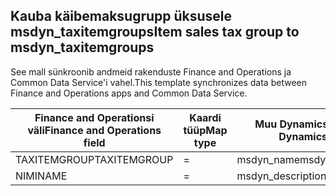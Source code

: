 ## <a name="item-sales-tax-group-to-msdyn_taxitemgroups"></a><span data-ttu-id="dc44f-101">Kauba käibemaksugrupp üksusele msdyn_taxitemgroups</span><span class="sxs-lookup"><span data-stu-id="dc44f-101">Item sales tax group to msdyn_taxitemgroups</span></span>

<span data-ttu-id="dc44f-102">See mall sünkroonib andmeid rakenduste Finance and Operations ja Common Data Service'i vahel.</span><span class="sxs-lookup"><span data-stu-id="dc44f-102">This template synchronizes data between Finance and Operations apps and Common Data Service.</span></span>

<span data-ttu-id="dc44f-103">Finance and Operationsi väli</span><span class="sxs-lookup"><span data-stu-id="dc44f-103">Finance and Operations field</span></span> | <span data-ttu-id="dc44f-104">Kaardi tüüp</span><span class="sxs-lookup"><span data-stu-id="dc44f-104">Map type</span></span> | <span data-ttu-id="dc44f-105">Muu Dynamics 365 väli</span><span class="sxs-lookup"><span data-stu-id="dc44f-105">Other Dynamics 365 field</span></span> | <span data-ttu-id="dc44f-106">Vaikeväärtus</span><span class="sxs-lookup"><span data-stu-id="dc44f-106">Default value</span></span>
---|---|---|---
<span data-ttu-id="dc44f-107">TAXITEMGROUP</span><span class="sxs-lookup"><span data-stu-id="dc44f-107">TAXITEMGROUP</span></span> | = | <span data-ttu-id="dc44f-108">msdyn_name</span><span class="sxs-lookup"><span data-stu-id="dc44f-108">msdyn_name</span></span> | 
<span data-ttu-id="dc44f-109">NIMI</span><span class="sxs-lookup"><span data-stu-id="dc44f-109">NAME</span></span> | = | <span data-ttu-id="dc44f-110">msdyn_description</span><span class="sxs-lookup"><span data-stu-id="dc44f-110">msdyn_description</span></span> | 
